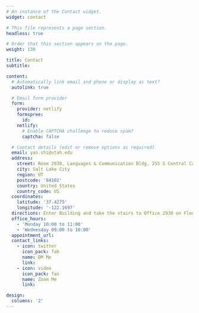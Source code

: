 ```yaml
---
# An instance of the Contact widget.
widget: contact

# This file represents a page section.
headless: true

# Order that this section appears on the page.
weight: 130

title: Contact
subtitle:

content:
  # Automatically link email and phone or display as text?
  autolink: true

  # Email form provider
  form:
    provider: netlify
    formspree:
      id:
    netlify:
      # Enable CAPTCHA challenge to reduce spam?
      captcha: false

  # Contact details (edit or remove options as required)
  email: yan.shi@utah.edu
  address:
    street: Room 2930, Languages & Communication Bldg, 255 S Central Campus Dr.  
    city: Salt Lake City
    region: UT
    postcode: '84102'
    country: United States
    country_code: US
  coordinates:
    latitude: '37.4275'
    longitude: '-122.1697'
  directions: Enter Building and take the stairs to Office 2930 on Floor 2
  office_hours:
    - 'Monday 10:00 to 11:00'
    - 'Wednesday 09:00 to 10:00'
  appointment_url: 
  contact_links:
    - icon: twitter
      icon_pack: fab
      name: DM Me
      link: 
    - icon: video
      icon_pack: fas
      name: Zoom Me
      link: 

design:
  columns: '2'
---
```

